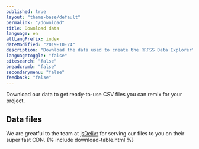 ```yaml
---
published: true
layout: "theme-base/default"
permalink: "/download"
title: Download data
language: en
altLangPrefix: index
dateModified: "2019-10-24"
description: "Download the data used to create the RRFSS Data Explorer"
languagetoggle: "false"
sitesearch: "false"
breadcrumb: "false"
secondarymenu: "false"
feedback: "false"
---
```

Download our data to get ready-to-use CSV files you can remix for your project.

## Data files
We are greatful to the team at [jsDelivr](https://www.jsdelivr.com/) for serving our files to you on their super fast CDN.
{% include download-table.html %}
